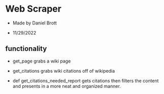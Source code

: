 # Web Scraper

- Made by Daniel Brott

- 11/29/2022

## functionality

- get_page grabs a wiki page

- get_citations grabs wiki citations off of wikipedia

- def get_citations_needed_report gets citations then filters the content and presents in a more neat and organized manner.

